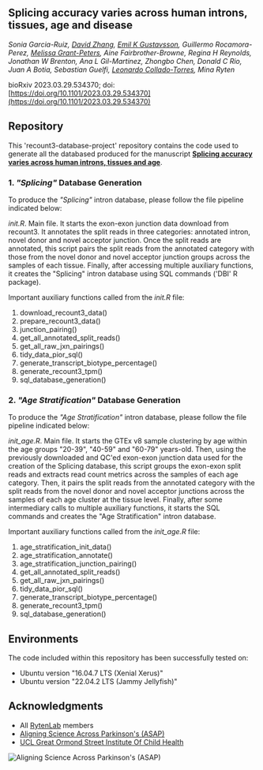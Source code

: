 ## Splicing accuracy varies across human introns, tissues, age and disease

*Sonia Garcia-Ruiz, [David Zhang](https://github.com/dzhang32), [Emil K Gustavsson](https://github.com/egustavsson), Guillermo Rocamora-Perez, [Melissa Grant-Peters](https://github.com/mgrantpeters), Aine Fairbrother-Browne, Regina H Reynolds, Jonathan W Brenton, Ana L Gil-Martinez, Zhongbo Chen, Donald C Rio, Juan A Botia, Sebastian Guelfi, [Leonardo Collado-Torres](https://lcolladotor.github.io/), Mina Ryten*

bioRxiv 2023.03.29.534370;
doi: [https://doi.org/10.1101/2023.03.29.534370](https://doi.org/10.1101/2023.03.29.534370)


## Repository 

This 'recount3-database-project' repository contains the code used to generate all the databased produced for the manuscript [**Splicing accuracy varies across human introns, tissues and age**](https://doi.org/10.1101/2023.03.29.534370).


### 1. *"Splicing"* Database Generation

To produce the *"Splicing"* intron database, please follow the file pipeline indicated below:

*init.R*. Main file. It starts the exon-exon junction data download from recount3. It annotates the split reads in three categories: annotated intron, novel donor and novel acceptor junction. Once the split reads are annotated, this script pairs the split reads from the annotated category with those from the novel donor and novel acceptor junction groups across the samples of each tissue. Finally, after accessing multiple auxiliary functions, it creates the "Splicing" intron database using SQL commands ('DBI' R package).

Important auxiliary functions called from the *init.R* file:

1. download_recount3_data()
2. prepare_recount3_data()
3. junction_pairing()
4. get_all_annotated_split_reads()
5. get_all_raw_jxn_pairings()
6. tidy_data_pior_sql()
7. generate_transcript_biotype_percentage()
8. generate_recount3_tpm()
9. sql_database_generation()
  

### 2. *"Age Stratification"* Database Generation

To produce the *"Age Stratification"* intron database, please follow the file pipeline indicated below:

*init_age.R*. Main file. It starts the GTEx v8 sample clustering by age within the age groups "20-39", "40-59" and "60-79" years-old. Then, using the previously downloaded and QC'ed exon-exon junction data used for the creation of the Splicing database, this script groups the exon-exon split reads and extracts read count metrics across the samples of each age category. Then, it pairs the split reads from the annotated category with the split reads from the novel donor and novel acceptor junctions across the samples of each age cluster at the tissue level. Finally, after some intermediary calls to multiple auxiliary functions, it starts the SQL commands and creates the "Age Stratification" intron database.

Important auxiliary functions called from the *init_age.R* file:

1. age_stratification_init_data()
2. age_stratification_annotate()
3. age_stratification_junction_pairing()
4. get_all_annotated_split_reads()
5. get_all_raw_jxn_pairings()
6. tidy_data_pior_sql()
7. generate_transcript_biotype_percentage()
8. generate_recount3_tpm()
9. sql_database_generation()

## Environments

The code included within this repository has been successfully tested on:
* Ubuntu version "16.04.7 LTS (Xenial Xerus)"
* Ubuntu version "22.04.2 LTS (Jammy Jellyfish)"

## Acknowledgments

* All [RytenLab](https://rytenlab.com/) members
* [Aligning Science Across Parkinson's (ASAP)](https://parkinsonsroadmap.org/#)
* [UCL Great Ormond Street Institute Of Child Health](https://www.ucl.ac.uk/child-health/great-ormond-street-institute-child-health-0)

![Aligning Science Across Parkinson's (ASAP)](https://parkinsonsroadmap.org/wp-content/uploads/2020/10/cropped-ASAP_Logo_FullColor.png)

